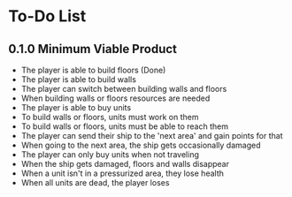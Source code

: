 # To-Do List

## 0.1.0 Minimum Viable Product
- The player is able to build floors (Done)
- The player is able to build walls
- The player can switch between building walls and floors
- When building walls or floors resources are needed
- The player is able to buy units
- To build walls or floors, units must work on them
- To build walls or floors, units must be able to reach them
- The player can send their ship to the 'next area' and gain points for that
- When going to the next area, the ship gets occasionally damaged
- The player can only buy units when not traveling
- When the ship gets damaged, floors and walls disappear
- When a unit isn't in a pressurized area, they lose health
- When all units are dead, the player loses
